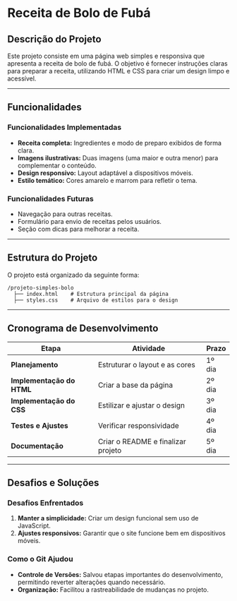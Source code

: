 # **Receita de Bolo de Fubá**

## **Descrição do Projeto**
Este projeto consiste em uma página web simples e responsiva que apresenta a receita de bolo de fubá. O objetivo é fornecer instruções claras para preparar a receita, utilizando HTML e CSS para criar um design limpo e acessível.

---

## **Funcionalidades**

### **Funcionalidades Implementadas**
- **Receita completa:** Ingredientes e modo de preparo exibidos de forma clara.
- **Imagens ilustrativas:** Duas imagens (uma maior e outra menor) para complementar o conteúdo.
- **Design responsivo:** Layout adaptável a dispositivos móveis.
- **Estilo temático:** Cores amarelo e marrom para refletir o tema.

### **Funcionalidades Futuras**
- Navegação para outras receitas.
- Formulário para envio de receitas pelos usuários.
- Seção com dicas para melhorar a receita.

---

## **Estrutura do Projeto**

O projeto está organizado da seguinte forma:

```
/projeto-simples-bolo
  ├── index.html    # Estrutura principal da página
  ├── styles.css    # Arquivo de estilos para o design
```

---

## **Cronograma de Desenvolvimento**

| **Etapa**               | **Atividade**                       | **Prazo**     |
|-------------------------|-------------------------------------|---------------|
| **Planejamento**        | Estruturar o layout e as cores      | 1º dia        |
| **Implementação do HTML**| Criar a base da página             | 2º dia        |
| **Implementação do CSS** | Estilizar e ajustar o design       | 3º dia        |
| **Testes e Ajustes**     | Verificar responsividade           | 4º dia        |
| **Documentação**         | Criar o README e finalizar projeto | 5º dia        |

---

## **Desafios e Soluções**

### **Desafios Enfrentados**
1. **Manter a simplicidade:** Criar um design funcional sem uso de JavaScript.
2. **Ajustes responsivos:** Garantir que o site funcione bem em dispositivos móveis.

### **Como o Git Ajudou**
- **Controle de Versões:** Salvou etapas importantes do desenvolvimento, permitindo reverter alterações quando necessário.
- **Organização:** Facilitou a rastreabilidade de mudanças no projeto.

